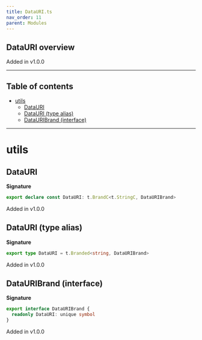 ```yaml
---
title: DataURI.ts
nav_order: 11
parent: Modules
---
```


## DataURI overview

Added in v1.0.0

---

<h2 class="text-delta">Table of contents</h2>

- [utils](#utils)
  - [DataURI](#datauri)
  - [DataURI (type alias)](#datauri-type-alias)
  - [DataURIBrand (interface)](#datauribrand-interface)

---

# utils

## DataURI

**Signature**

```ts
export declare const DataURI: t.BrandC<t.StringC, DataURIBrand>
```

Added in v1.0.0

## DataURI (type alias)

**Signature**

```ts
export type DataURI = t.Branded<string, DataURIBrand>
```

Added in v1.0.0

## DataURIBrand (interface)

**Signature**

```ts
export interface DataURIBrand {
  readonly DataURI: unique symbol
}
```

Added in v1.0.0
